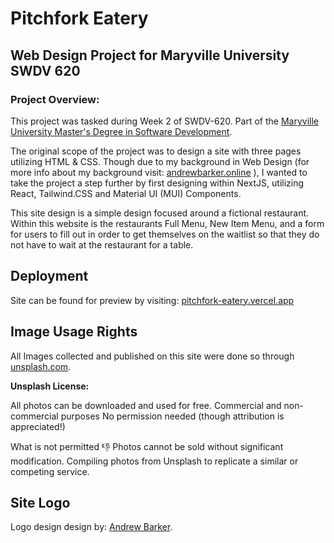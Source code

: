 # Pitchfork Eatery

## Web Design Project for Maryville University SWDV 620

### Project Overview:

This project was tasked during Week 2 of SWDV-620. Part of the <a href='https://online.maryville.edu/online-masters-degrees/software-development/curriculum/' target='_blank'>Maryville University Master's Degree in Software Development</a>.

The original scope of the project was to design a site with three pages utilizing HTML & CSS. Though due to my background in Web Design (for more info about my background visit: <a href='https://andrewbarker.online' target='_blank'>andrewbarker.online</a> ), I wanted to take the project a step further by first designing within NextJS, utilizing React, Tailwind.CSS and Material UI (MUI) Components.

This site design is a simple design focused around a fictional restaurant. Within this website is the restaurants Full Menu, New Item Menu, and a form for users to fill out in order to get themselves on the waitlist so that they do not have to wait at the restaurant for a table.

## Deployment

Site can be found for preview by visiting: <a href = 'https://pitchfork-eatery.vercel.app/' target='_blank'>pitchfork-eatery.vercel.app</a>

## Image Usage Rights

All Images collected and published on this site were done so through <a href='https://unsplash.com/' target='_blank'>unsplash.com</a>.

<b>Unsplash License:</b>

All photos can be downloaded and used for free.
Commercial and non-commercial purposes
No permission needed (though attribution is appreciated!)

What is not permitted 👎
Photos cannot be sold without significant modification.
Compiling photos from Unsplash to replicate a similar or competing service.

## Site Logo

Logo design design by: <a href='andrewbarker.online' target='_blank'>Andrew Barker</a>.
